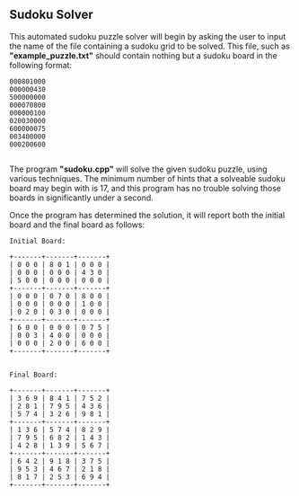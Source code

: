 Sudoku Solver
-------------

This automated sudoku puzzle solver will begin by asking the user to input the name of the file containing a sudoku grid to be solved. This file, such as **"example\_puzzle.txt"** should contain nothing but a sudoku board in the following format:

```
000801000
000000430
500000000
000070800
000000100
020030000
600000075
003400000
000200600
				  
```

The program **"sudoku.cpp"** will solve the given sudoku puzzle, using various techniques. The minimum number of hints that a solveable sudoku board may begin with is 17, and this program has no trouble solving those boards in significantly under a second.

Once the program has determined the solution, it will report both the initial board and the final board as follows:

```
Initial Board: 

+-------+-------+-------+
| 0 0 0 | 8 0 1 | 0 0 0 | 
| 0 0 0 | 0 0 0 | 4 3 0 | 
| 5 0 0 | 0 0 0 | 0 0 0 | 
+-------+-------+-------+
| 0 0 0 | 0 7 0 | 8 0 0 | 
| 0 0 0 | 0 0 0 | 1 0 0 | 
| 0 2 0 | 0 3 0 | 0 0 0 | 
+-------+-------+-------+
| 6 0 0 | 0 0 0 | 0 7 5 | 
| 0 0 3 | 4 0 0 | 0 0 0 | 
| 0 0 0 | 2 0 0 | 6 0 0 | 
+-------+-------+-------+


Final Board: 

+-------+-------+-------+
| 3 6 9 | 8 4 1 | 7 5 2 | 
| 2 8 1 | 7 9 5 | 4 3 6 | 
| 5 7 4 | 3 2 6 | 9 8 1 | 
+-------+-------+-------+
| 1 3 6 | 5 7 4 | 8 2 9 | 
| 7 9 5 | 6 8 2 | 1 4 3 | 
| 4 2 8 | 1 3 9 | 5 6 7 | 
+-------+-------+-------+
| 6 4 2 | 9 1 8 | 3 7 5 | 
| 9 5 3 | 4 6 7 | 2 1 8 | 
| 8 1 7 | 2 5 3 | 6 9 4 | 
+-------+-------+-------+
```
